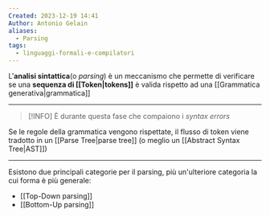 ```yaml
---
Created: 2023-12-19 14:41
Author: Antonio Gelain
aliases:
  - Parsing
tags:
  - linguaggi-formali-e-compilatori
---
```


L'**analisi sintattica**(o *parsing*) è un meccanismo che permette di verificare se una **sequenza di [[Token|tokens]]** è valida rispetto ad una [[Grammatica generativa|grammatica]]

---

> [!INFO] È durante questa fase che compaiono i *syntax errors*

Se le regole della grammatica vengono rispettate, il flusso di token viene tradotto in un [[Parse Tree|parse tree]] (o meglio un [[Abstract Syntax Tree|AST]])

---

Esistono due principali categorie per il parsing, più un'ulteriore categoria la cui forma è più generale:
- [[Top-Down parsing]]
- [[Bottom-Up parsing]]
